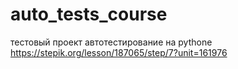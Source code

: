 # auto_tests_course

тестовый проект автотестирование на pythone
https://stepik.org/lesson/187065/step/7?unit=161976